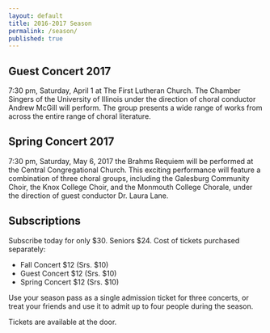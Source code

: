 ```yaml
---
layout: default
title: 2016-2017 Season
permalink: /season/
published: true
---
```









## **Guest Concert 2017**
7:30 pm, Saturday, April 1 
at The First Lutheran Church.
The Chamber Singers of the University of Illinois under the direction of choral conductor Andrew McGill will perform.
The group presents a wide range of works from across the entire range of choral literature.



## Spring Concert 2017
7:30 pm, Saturday, May 6, 2017 the Brahms Requiem will be performed at the Central Congregational Church. This exciting performance will feature a combination of three choral groups, including the Galesburg Community Choir, the Knox College Choir, and the Monmouth College Chorale, under the direction of guest conductor Dr. Laura Lane.

 

## Subscriptions
Subscribe today for only $30. Seniors $24.
Cost of tickets purchased separately:

* Fall Concert $12 (Srs. $10)
* Guest Concert $12 (Srs. $10)
* Spring Concert $12 (Srs. $10)

Use your season pass as a single admission ticket for three concerts, or treat your friends and use it to admit up to four people during the season.

Tickets are available at the door.

